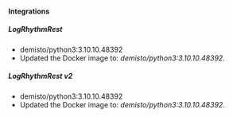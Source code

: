 
#### Integrations
##### LogRhythmRest
- demisto/python3:3.10.10.48392
- Updated the Docker image to: *demisto/python3:3.10.10.48392*.
##### LogRhythmRest v2
- demisto/python3:3.10.10.48392
- Updated the Docker image to: *demisto/python3:3.10.10.48392*.
